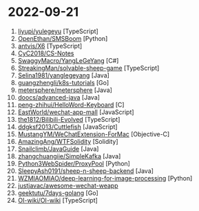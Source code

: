 # 2022-09-21

1. [liyupi/yulegeyu](https://github.com/liyupi/yulegeyu "羊了个羊纯前端实现版【鱼了个鱼】，自定义关卡+图案+无限道具，可在线玩：https://yulegeyu.cn") [TypeScript]
2. [OpenEthan/SMSBoom](https://github.com/OpenEthan/SMSBoom "短信轰炸/短信测压/ | 一个健壮免费的python短信轰炸程序，专门炸坏蛋蛋，百万接口，多线程全自动添加有效接口，支持异步协程百万并发，全免费的短信轰炸工具！！hongkonger开发全网首发！！") [Python]
3. [antvis/X6](https://github.com/antvis/X6 "🚀 JavaScript diagramming library that uses SVG and HTML for rendering.") [TypeScript]
4. [CyC2018/CS-Notes](https://github.com/CyC2018/CS-Notes "📚 技术面试必备基础知识、Leetcode、计算机操作系统、计算机网络、系统设计") 
5. [SwaggyMacro/YangLeGeYang](https://github.com/SwaggyMacro/YangLeGeYang "免抓包版本，羊了个羊 小助手，羊了个羊一键通关，自动获取Token，羊了个羊辅助，本项目仅用于学习研究使用，请勿将本项目的任何内容用于商业或非法目的，否则后果自负。") [C#]
6. [StreakingMan/solvable-sheep-game](https://github.com/StreakingMan/solvable-sheep-game "能够解出来的“羊了个羊”小游戏demo（react实现）") [TypeScript]
7. [Selina1981/yanglegeyang](https://github.com/Selina1981/yanglegeyang "羊了个羊通关助手（java稳定版）全网唯一，禁止盗版！羊了个羊助手，羊了个羊一键闯关。") [Java]
8. [guangzhengli/k8s-tutorials](https://github.com/guangzhengli/k8s-tutorials "k8s tutorials | k8s 教程") [Go]
9. [metersphere/metersphere](https://github.com/metersphere/metersphere "MeterSphere 是一站式开源持续测试平台，覆盖测试管理、接口测试、UI 测试和性能测试等。搞测试，就选 MeterSphere！") [Java]
10. [doocs/advanced-java](https://github.com/doocs/advanced-java "😮 Core Interview Questions & Answers For Experienced Java(Backend) Developers | 互联网 Java 工程师进阶知识完全扫盲：涵盖高并发、分布式、高可用、微服务、海量数据处理等领域知识") [Java]
11. [peng-zhihui/HelloWord-Keyboard](https://github.com/peng-zhihui/HelloWord-Keyboard "") [C]
12. [EastWorld/wechat-app-mall](https://github.com/EastWorld/wechat-app-mall "微信小程序商城，微信小程序微店") [JavaScript]
13. [the1812/Bilibili-Evolved](https://github.com/the1812/Bilibili-Evolved "强大的哔哩哔哩增强脚本") [TypeScript]
14. [ddgksf2013/Cuttlefish](https://github.com/ddgksf2013/Cuttlefish "Scripts for self-use, ⛔️ fork") [JavaScript]
15. [MustangYM/WeChatExtension-ForMac](https://github.com/MustangYM/WeChatExtension-ForMac "Mac微信功能拓展/微信插件/微信小助手(A plugin for Mac WeChat)") [Objective-C]
16. [AmazingAng/WTFSolidity](https://github.com/AmazingAng/WTFSolidity "我最近在重新学solidity，巩固一下细节，也写一个“Solidity极简入门”，供小白们使用（编程大佬可以另找教程），每周更新1-3讲。") [Solidity]
17. [Snailclimb/JavaGuide](https://github.com/Snailclimb/JavaGuide "「Java学习+面试指南」一份涵盖大部分 Java 程序员所需要掌握的核心知识。准备 Java 面试，首选 JavaGuide！") [Java]
18. [zhangchuangiie/SimpleKafka](https://github.com/zhangchuangiie/SimpleKafka "一个基于Kafka客户端封装的工具，Kafka开发效率神器") [Java]
19. [Python3WebSpider/ProxyPool](https://github.com/Python3WebSpider/ProxyPool "An Efficient ProxyPool with Getter, Tester and Server") [Python]
20. [SleepyAsh0191/sheep-n-sheep-backend](https://github.com/SleepyAsh0191/sheep-n-sheep-backend "随便用java写的自制羊了个羊服务端，写的很垃圾，勿喷") [Java]
21. [WZMIAOMIAO/deep-learning-for-image-processing](https://github.com/WZMIAOMIAO/deep-learning-for-image-processing "deep learning for image processing including classification and object-detection etc.") [Python]
22. [justjavac/awesome-wechat-weapp](https://github.com/justjavac/awesome-wechat-weapp "微信小程序开发资源汇总 💯") 
23. [geektutu/7days-golang](https://github.com/geektutu/7days-golang "7 days golang programs from scratch (web framework Gee, distributed cache GeeCache, object relational mapping ORM framework GeeORM, rpc framework GeeRPC etc) 7天用Go动手写/从零实现系列") [Go]
24. [OI-wiki/OI-wiki](https://github.com/OI-wiki/OI-wiki "🌟 Wiki of OI / ICPC for everyone. （某大型游戏线上攻略，内含炫酷算术魔法）") [TypeScript]
